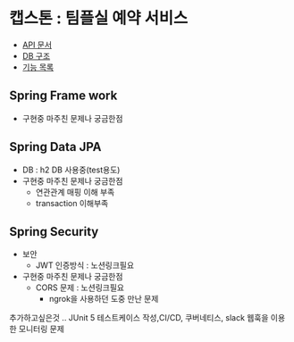 캡스톤 : 팀플실 예약 서비스
===
- [API 문서](https://whimsical-dugout-2c6.notion.site/API-4747f3da56dd448b8488d4948bcdf7ac)
- [DB 구조](https://whimsical-dugout-2c6.notion.site/DB-9237c01b7b7f4424b74db5c4c440f281)
- [기능 목록](https://whimsical-dugout-2c6.notion.site/82941877021e4ea6b930a755309cfe74)

Spring Frame work
---
- 구현중 마주친 문제나 궁금한점



Spring Data JPA
---
- DB : h2 DB 사용중(test용도)
- 구현중 마주친 문제나 궁금한점
  - 연관관계 매핑 이해 부족
  - transaction 이해부족
      

Spring Security
----
  - 보안
      - JWT 인증방식 : 노션링크필요
  - 구현중 마주친 문제나 궁금한점
    - CORS 문제 : 노션링크필요
      - ngrok을 사용하던 도중 만난 문제
  

추가하고싶은것
.. JUnit 5 테스트케이스 작성,CI/CD, 쿠버네티스, slack 웹훅을 이용한 모니터링 문제